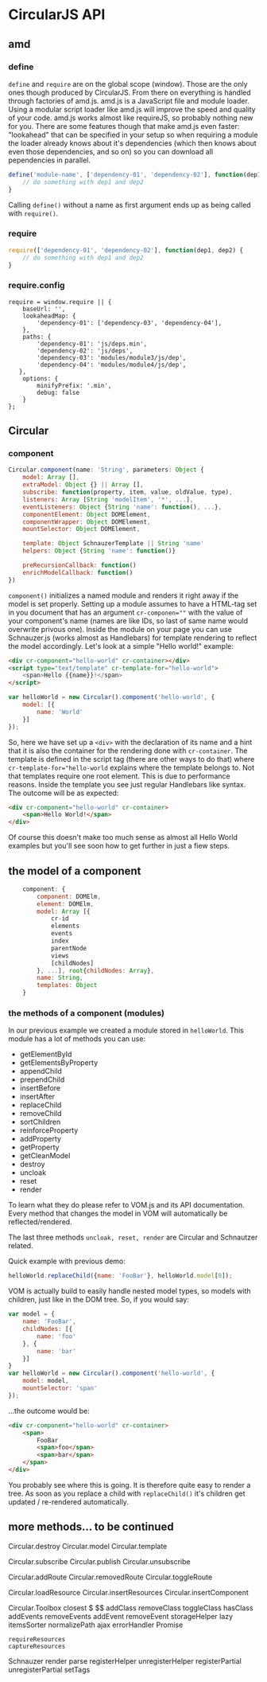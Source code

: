 # CircularJS API

## amd

### define

```define``` and ```require``` are on the global scope (window). Those are the only ones though produced by CircularJS. From there on everything is handled through factories of amd.js.
amd.js is a JavaScript file and module loader. Using a modular script loader like amd.js will improve the speed and quality of your code.
amd.js works almost like requireJS, so probably nothing new for you.
There are some features though that make amd.js even faster: "lookahead" that can be specified in your setup so when requiring a module the loader already knows about it's dependencies (which then knows about even those dependencies, and so on) so you can download all pependencies in parallel.
```js
define('module-name', ['dependency-01', 'dependency-02'], function(dep1, dep2) {
    // do something with dep1 and dep2
}
```
Calling ```define()``` without a name as first argument ends up as being called with ```require()```.

### require

```js
require(['dependency-01', 'dependency-02'], function(dep1, dep2) {
    // do something with dep1 and dep2
}
```

### require.config

```
require = window.require || {
    baseUrl: '',
    lookaheadMap: {
        'dependency-01': ['dependency-03', 'dependency-04'],
    },
    paths: {
        'dependency-01': 'js/deps.min',
        'dependency-02': 'js/deps',
        'dependency-03': 'modules/module3/js/dep',
        'dependency-04': 'modules/module4/js/dep',
   },
    options: {
        minifyPrefix: '.min',
        debug: false
    }
};
```

## Circular

### component

```js
Circular.component(name: 'String', parameters: Object {
	model: Array [],
	extraModel: Object {} || Array [],
	subscribe: function(property, item, value, oldValue, type),
	listeners: Array [String 'modelItem', '*', ...],
	eventListeners: Object {String 'name': function(), ...},
	componentElement: Object DOMElement,
	componentWrapper: Object DOMElement,
	mountSelector: Object DOMElement,

	template: Object SchnauzerTemplate || String 'name'
	helpers: Object {String 'name': function()}

	preRecursionCallback: function()
	enrichModelCallback: function()
})
```

```component()``` initializes a named module and renders it right away if the model is set properly. Setting up a module assumes to have a HTML-tag set in you document that has an argument ```cr-componen=""``` with the value of your component's name (names are like IDs, so last of same name would overwrite privous one). Inside the module on your page you can use Schnauzer.js (works almost as Handlebars) for template rendering to reflect the model accordingly. Let's look at a simple "Hello world!" example:

```HTML
<div cr-component="hello-world" cr-container></div>
<script type="text/template" cr-template-for="hello-world">
    <span>Hello {{name}}!</span>
</script>
```

```js
var helloWorld = new Circular().component('hello-world', {
    model: [{
        name: 'World'
    }]
});
```

So, here we have set up a ```<div>``` with the declaration of its name and a hint that it is also the container for the rendering done with ```cr-container```.
The template is defined in the script tag (there are other ways to do that) where ```cr-template-for="hello-world``` explains where the template belongs to. Not that templates require one root element. This is due to performance reasons.
Inside the template you see just regular Handlebars like syntax.
The outcome will be as expected:

```HTML
<div cr-component="hello-world" cr-container>
    <span>Hello World!</span>
</div>
```

Of course this doesn't make too much sense as almost all Hello World examples but you'll see soon how to get further in just a fiew steps.

## the model of a component

```js
    component: {
        component: DOMElm,
        element: DOMElm,
        model: Array [{
            cr-id
            elements
            events
            index
            parentNode
            views
            [childNodes]
        }, ...], root{childNodes: Array},
        name: String,
        templates: Object
    }
```

### the methods of a component (modules)

In our previous example we created a module stored in ```helloWorld```. This module has a lot of methods you can use:

 - getElementById
 - getElementsByProperty
 - appendChild
 - prependChild
 - insertBefore
 - insertAfter
 - replaceChild
 - removeChild
 - sortChildren
 - reinforceProperty
 - addProperty
 - getProperty
 - getCleanModel
 - destroy
 - uncloak
 - reset
 - render

To learn what they do please refer to VOM.js and its API documentation. Every method that changes the model in VOM will automatically be reflected/rendered.

The last three methods ```uncloak, reset, render``` are Circular and Schnautzer related.

Quick example with previous demo:

```js
helloWorld.replaceChild({name: 'FooBar'}, helloWorld.model[0]);
```

VOM is actually build to easily handle nested model types, so models with children, just like in the DOM tree. So, if you would say:

```js
var model = {
    name: 'FooBar',
    childNodes: [{
        name: 'foo'
    }, {
        name: 'bar'
    }]
}
var helloWorld = new Circular().component('hello-world', {
    model: model,
    mountSelector: 'span'
});
```

...the outcome would be:

```HTML
<div cr-component="hello-world" cr-container>
    <span>
        FooBar
        <span>foo</span>
        <span>bar</span>
    </span>
</div>
```

You probably see where this is going. It is therefore quite easy to render a tree. As soon as you replace a child with ```replaceChild()``` it's children get updated / re-rendered automatically.

## more methods... to be continued

Circular.destroy
Circular.model
Circular.template

Circular.subscribe
Circular.publish
Circular.unsubscribe

Circular.addRoute
Circular.removedRoute
Circular.toggleRoute

Circular.loadResource
Circular.insertResources
Circular.insertComponent

Circular.Toolbox
	closest
	$
	$$
	addClass
	removeClass
	toggleClass
	hasClass
	addEvents
	removeEvents
	addEvent
	removeEvent
	storageHelper
	lazy
	itemsSorter
	normalizePath
	ajax
	errorHandler
	Promise

	requireResources
	captureResources

Schnauzer
	render
	parse
	registerHelper
	unregisterHelper
	registerPartial
	unregisterPartial
	setTags
